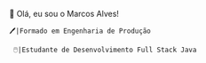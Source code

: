 👋 Olá, eu sou o Marcos Alves!
  
    🖊️|Formado em Engenharia de Produção
  
     🖱️|Estudante de Desenvolvimento Full Stack Java
     
     
    

  
